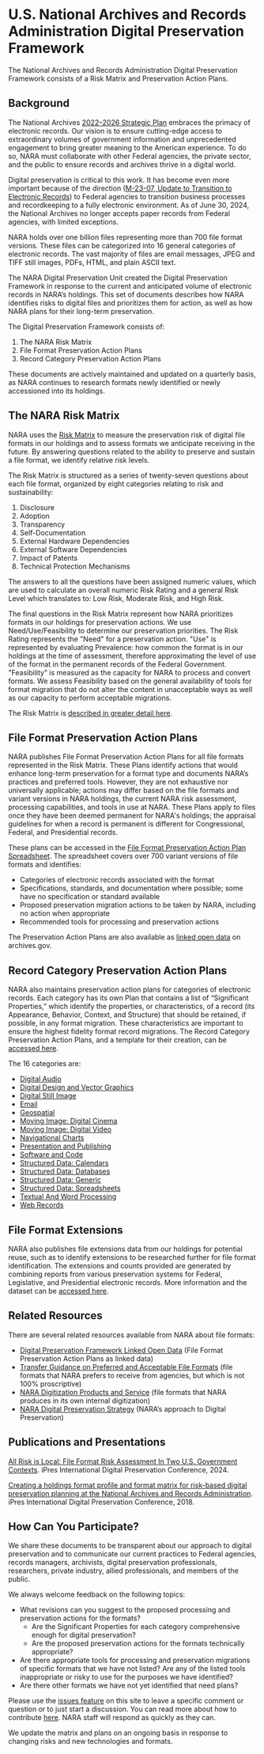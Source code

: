 # U.S. National Archives and Records Administration Digital Preservation Framework

The National Archives and Records Administration Digital Preservation Framework consists of a Risk Matrix and Preservation Action Plans.

## Background

The National Archives [2022–2026 Strategic Plan](https://www.archives.gov/about/plans-reports/strategic-plan/strategic-plan-2022-2026) embraces the primacy of electronic records. Our vision is to ensure cutting-edge access to extraordinary volumes of government informa­tion and unprecedented engagement to bring greater meaning to the American experience. To do so, NARA must collaborate with other Federal agencies, the private sector, and the public to ensure records and archives thrive in a digital world.

Digital preservation is critical to this work. It has become even more important because of the direction ([M-23-07, Update to Transition to Electronic Records](https://bidenwhitehouse.archives.gov/wp-content/uploads/2022/12/M_23_07-M-Memo-Electronic-Records_final.pdf)) to Federal agencies to transition business processes and recordkeeping to a fully electronic environment. As of June 30, 2024, the National Archives no longer accepts paper records from Federal agencies, with limited exceptions.


NARA holds over one billion files representing more than 700 file format versions. These files can be categorized into 16 general categories of electronic records. The vast majority of files are email messages, JPEG and TIFF still images, PDFs, HTML, and plain ASCII text.

The NARA Digital Preservation Unit created the Digital Preservation Framework in response to the current and anticipated volume of electronic records in NARA’s holdings. This set of documents describes how NARA identifies risks to digital files and prioritizes them for action, as well as how NARA plans for their long-term preservation. 

The Digital Preservation Framework consists of:
1. The NARA Risk Matrix
2. File Format Preservation Action Plans
3. Record Category Preservation Action Plans

These documents are actively maintained and updated on a quarterly basis, as NARA continues to research formats newly identified or newly accessioned into its holdings.

## The NARA Risk Matrix

NARA uses the [Risk Matrix](https://github.com/usnationalarchives/digital-preservation/tree/master/Digital_Preservation_Risk_Matrix) to measure the preservation risk of digital file formats in our holdings and to assess formats we anticipate receiving in the future. By answering questions related to the ability to preserve and sustain a file format, we identify relative risk levels.

The Risk Matrix is structured as a series of twenty-seven questions about each file format, organized by eight categories relating to risk and sustainability:

1. Disclosure
2. Adoption
3. Transparency
4. Self-Documentation
5. External Hardware Dependencies
6. External Software Dependencies
7. Impact of Patents
8. Technical Protection Mechanisms

The answers to all the questions have been assigned numeric values, which are used to calculate an overall numeric Risk Rating and a general Risk Level which translates to: Low Risk, Moderate Risk, and High Risk.

The final questions in the Risk Matrix represent how NARA prioritizes formats in our holdings for preservation actions. We use Need/Use/Feasibility to determine our preservation priorities. The Risk Rating represents the "Need" for a preservation action. "Use" is represented by evaluating Prevalence: how common the format is in our holdings at the time of assessment, therefore approximating the level of use of the format in the permanent records of the Federal Government. "Feasibility" is measured as the capacity for NARA to process and convert formats. We assess Feasibility based on the general availability of tools for format migration that do not alter the content in unacceptable ways as well as our capacity to perform acceptable migrations.

The Risk Matrix is [described in greater detail here](https://github.com/usnationalarchives/digital-preservation/blob/master/Digital_Preservation_Risk_Matrix/readme.md).

## File Format Preservation Action Plans
NARA publishes File Format Preservation Action Plans for all file formats represented in the Risk Matrix. These Plans identify actions that would enhance long-term preservation for a format type and documents NARA’s practices and preferred tools. However, they are not exhaustive nor universally applicable; actions may differ based on the file formats and variant versions in NARA holdings, the current NARA risk assessment, processing capabilities, and tools in use at NARA. These Plans apply to files once they have been deemed permanent for NARA's holdings; the appraisal guidelines for when a record is permanent is different for Congressional, Federal, and Presidential records.

These plans can be accessed in the [File Format Preservation Action Plan Spreadsheet](https://github.com/usnationalarchives/digital-preservation/tree/master/Digital_Preservation_Plan_Spreadsheet). The spreadsheet covers over 700 variant versions of file formats and identifies:

* Categories of electronic records associated with the format
* Specifications, standards, and documentation where possible; some have no specification or standard available
* Proposed preservation migration actions to be taken by NARA, including no action when appropriate
* Recommended tools for processing and preservation actions

The Preservation Action Plans are also available as [linked open data](https://www.archives.gov/preservation/digital-preservation/linked-data) on archives.gov.

## Record Category Preservation Action Plans

NARA also maintains preservation action plans for categories of electronic records. Each category has its own Plan that contains a list of “Significant Properties,” which identify the properties, or characteristics, of a record (its Appearance, Behavior, Context, and Structure) that should be retained, if possible, in any format migration. These characteristics are important to ensure the highest fidelity format record migrations. The Record Category Preservation Action Plans, and a template for their creation, can be [accessed here](https://github.com/usnationalarchives/digital-preservation/blob/master/Digital_Preservation_Record_Categories/NARA_PreservationActionPlan_Template.docx "accessed here"). 

The 16 categories are:

- [Digital Audio](https://github.com/usnationalarchives/digital-preservation/blob/master/Digital_Preservation_Record_Categories/NARA_PreservationActionPlan_DigitalAudio.md "Digital Audio")
- [Digital Design and Vector Graphics](https://github.com/usnationalarchives/digital-preservation/blob/master/Digital_Preservation_Record_Categories/NARA_PreservationActionPlan_DigitalDesignAndVectorGraphics.md "Digital Design and Vector Graphics")
- [Digital Still Image](https://github.com/usnationalarchives/digital-preservation/blob/master/Digital_Preservation_Record_Categories/NARA_PreservationActionPlan_DigitalStillImage.md "Digital Still Image")
- [Email](https://github.com/usnationalarchives/digital-preservation/blob/master/Digital_Preservation_Record_Categories/NARA_PreservationActionPlan_Email.md "Email")
- [Geospatial](https://github.com/usnationalarchives/digital-preservation/blob/master/Digital_Preservation_Record_Categories/NARA_PreservationActionPlan_Geospatial.md "Geospatial")
- [Moving Image: Digital Cinema](https://github.com/usnationalarchives/digital-preservation/blob/master/Digital_Preservation_Record_Categories/NARA_PreservationActionPlan_DigitalCinema.md "Moving Image: Digital Cinema")
- [Moving Image: Digital Video](https://github.com/usnationalarchives/digital-preservation/blob/master/Digital_Preservation_Record_Categories/NARA_PreservationActionPlan_DigitalVideo.md "Moving Image: Digital Video")
- [Navigational Charts](https://github.com/usnationalarchives/digital-preservation/blob/master/Digital_Preservation_Record_Categories/NARA_PreservationActionPlan_NavigationalCharts.md "Navigational Charts")
- [Presentation and Publishing](https://github.com/usnationalarchives/digital-preservation/blob/master/Digital_Preservation_Record_Categories/NARA_PreservationActionPlan_PresentationAndPublishing.md "Presentation and Publishing")
- [Software and Code](https://github.com/usnationalarchives/digital-preservation/blob/master/Digital_Preservation_Record_Categories/NARA_PreservationActionPlan_SoftwareAndCode.md "Software and Code")
- [Structured Data: Calendars](https://github.com/usnationalarchives/digital-preservation/blob/master/Digital_Preservation_Record_Categories/NARA_PreservationActionPlan_Calendars.md "Calendars")
- [Structured Data: Databases](https://github.com/usnationalarchives/digital-preservation/blob/master/Digital_Preservation_Record_Categories/NARA_PreservationActionPlan_Databases.md "Structured Data: Databases")
- [Structured Data: Generic](https://github.com/usnationalarchives/digital-preservation/blob/master/Digital_Preservation_Record_Categories/NARA_PreservationActionPlan_StructuredData.md "Structured Data: Generic")
- [Structured Data: Spreadsheets](https://github.com/usnationalarchives/digital-preservation/blob/master/Digital_Preservation_Record_Categories/NARA_PreservationActionPlan_Spreadsheets.md "Structured Data: Spreadsheets")
- [Textual And Word Processing](https://github.com/usnationalarchives/digital-preservation/blob/master/Digital_Preservation_Record_Categories/NARA_PreservationActionPlan_TextualAndWordProcessing.md "Textual And Word Processing")
- [Web Records](https://github.com/usnationalarchives/digital-preservation/blob/master/Digital_Preservation_Record_Categories/NARA_PreservationActionPlan_WebRecords.md "Web Records")


## File Format Extensions

NARA also publishes file extensions data from our holdings for potential reuse, such as to identify extensions to be researched further for file format identification. The extensions and counts provided are generated by combining reports from various preservation systems for Federal, Legislative, and Presidential electronic records. More information and the dataset can be [accessed here](https://github.com/usnationalarchives/digital-preservation/tree/master/File_Extensions).

## Related Resources

There are several related resources available from NARA about file formats:

* [Digital Preservation Framework Linked Open Data](https://www.archives.gov/preservation/digital-preservation/linked-data) (File Format Preservation Action Plans as linked data)
* [Transfer Guidance on Preferred and Acceptable File Formats](https://www.archives.gov/records-mgmt/policy/transfer-guidance.html) (file formats that NARA prefers to receive from agencies, but which is not 100% proscriptive)
* [NARA Digitization Products and Service](https://www.archives.gov/preservation/products/) (file formats that NARA produces in its own internal digitization)
* [NARA Digital Preservation Strategy](https://www.archives.gov/preservation/electronic-records/digital-preservation-strategy) (NARA’s approach to Digital Preservation)

## Publications and Presentations
[All Risk is Local: File Format Risk Assessment In Two U.S. Government Contexts](https://ipres2024.pubpub.org/pub/xtwb1guc/). iPres International Digital Preservation Conference, 2024.

[Creating a holdings format profile and format matrix for risk-based digital preservation planning at the National Archives and Records Administration](https://osf.io/ctw3g/). iPres International Digital Preservation Conference, 2018.

## How Can You Participate?

We share these documents to be transparent about our approach to digital preservation and to communicate our current practices to Federal agencies, records managers, archivists, digital preservation professionals, researchers, private industry, allied professionals, and members of the public.


We always welcome feedback on the following topics:
* What revisions can you suggest to the proposed processing and preservation actions for the formats?
  * Are the Significant Properties for each category comprehensive enough for digital preservation?
  * Are the proposed preservation actions for the formats technically appropriate?
* Are there appropriate tools for processing and preservation migrations of specific formats that we have not listed? Are any of the listed tools inappropriate or risky to use for the purposes we have identified?
* Are there other formats we have not yet identified that need plans?

Please use the [issues feature](https://github.com/usnationalarchives/digital-preservation/issues) on this site to leave a specific comment or question or to just start a discussion. You can read more about how to contribute [here](https://github.com/usnationalarchives/digital-preservation/blob/master/CONTRIBUTING.md). NARA staff will respond as quickly as they can.

We update the matrix and plans on an ongoing basis in response to changing risks and new technologies and formats.
